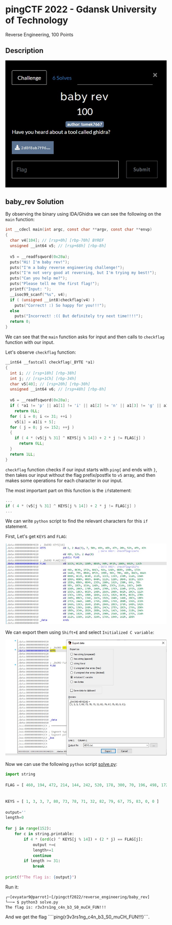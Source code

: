 # pingCTF 2022 - Gdansk University of Technology
Reverse Engineering, 100 Points

## Description

![‏‏info.JPG](images/info.JPG)
 
## baby_rev Solution

By observing the binary using IDA/Ghidra we can see the following on the ```main``` function:
```c
int __cdecl main(int argc, const char **argv, const char **envp)
{
  char v4[104]; // [rsp+0h] [rbp-70h] BYREF
  unsigned __int64 v5; // [rsp+68h] [rbp-8h]

  v5 = __readfsqword(0x28u);
  puts("Hi! I'm baby rev!");
  puts("I'm a baby reverse engineering challenge!");
  puts("I'm not very good at reversing, but I'm trying my best!");
  puts("Can you help me?");
  puts("Please tell me the first flag!");
  printf("Input: ");
  __isoc99_scanf("%s", v4);
  if ( (unsigned __int8)checkflag(v4) )
    puts("Correct! :) So happy for you!!!");
  else
    puts("Incorrect! :(( But definitely try next time!!!!");
  return 0;
}
```

We can see that the ```main``` function asks for input and then calls to ```checkflag``` function with our input.

Let's observe ```checkflag``` function:
```c
__int64 __fastcall checkflag(_BYTE *a1)
{
  int i; // [rsp+18h] [rbp-38h]
  int j; // [rsp+1Ch] [rbp-34h]
  char v5[40]; // [rsp+20h] [rbp-30h]
  unsigned __int64 v6; // [rsp+48h] [rbp-8h]

  v6 = __readfsqword(0x28u);
  if ( *a1 != 'p' || a1[1] != 'i' || a1[2] != 'n' || a1[3] != 'g' || a1[4] != '{' || a1[37] != '}' )
    return 0LL;
  for ( i = 0; i <= 31; ++i )
    v5[i] = a1[i + 5];
  for ( j = 0; j <= 152; ++j )
  {
    if ( 4 * (v5[j % 31] ^ KEYS[j % 14]) + 2 * j != FLAG[j] )
      return 0LL;
  }
  return 1LL;
}
```

```checkflag``` function checks if our input starts with ```ping{``` and ends with ```}```, then takes our input without the flag prefix/postfix to ```v5``` array, and then makes some operations for each character in our input.

The most important part on this function is the ```if```statement:
```c
...
if ( 4 * (v5[j % 31] ^ KEYS[j % 14]) + 2 * j != FLAG[j] )
...
```

We can write ```python``` script to find the relevant characters for this ```if``` statement.

First, Let's get ```KEYS``` and ```FLAG```:

![‏‏arrays.JPG](images/arrays.JPG)

We can export them using ```Shift+E``` and select ```Initialized C variable```:

![‏‏export.JPG](images/export.JPG)

Now we can use the following ```python``` script [solve.py](./solve.py):
```python
import string

FLAG = [ 460, 194, 472, 214, 144, 242, 520, 178, 300, 70, 196, 498, 172, 74, 424, 222, 400, 370, 420, 126, 180, 242, 440, 150, 112, 70, 172, 170, 184, 194, 196, 530, 460, 318, 568, 282, 404, 470, 208, 222, 160, 274, 296, 522, 456, 494, 488, 182, 212, 574, 608, 354, 336, 106, 120, 158, 396, 458, 424, 270, 572, 538, 364, 590, 472, 518, 376, 326, 624, 382, 548, 510, 528, 350, 396, 238, 328, 618, 664, 162, 668, 274, 316, 318, 432, 470, 540, 434, 196, 206, 624, 590, 188, 314, 684, 402, 672, 326, 652, 398, 636, 586, 264, 374, 696, 374, 720, 406, 712, 330, 316, 618, 600, 666, 700, 502, 328, 322, 268, 310, 680, 702, 684, 638, 476, 634, 728, 446, 708, 722, 648, 418, 428, 362, 536, 678, 404, 386, 440, 662, 656, 602, 488, 638, 532, 530, 344, 354, 804, 378, 404, 354, 728 ]


KEYS = [ 1, 3, 3, 7, 80, 73, 78, 71, 32, 82, 79, 67, 75, 83, 0, 0 ]

output=''      
length=0

for j in range(152):
    for c in string.printable:
        if 4 * (ord(c) ^ KEYS[j % 14]) + (2 * j) == FLAG[j]:
            output +=c
            length+=1
            continue
        if length >= 31:
            break
			
print(f"The flag is: {output}")
```

Run it:
```console
┌─[evyatar9@parrot]─[/pingctf2022/reverse_engineering/baby_rev]
└──╼ $ python3 solve.py
The flag is: r3v3rs1ng_c4n_b3_S0_muCH_FUN!!!
```

And we get the flag ````ping{r3v3rs1ng_c4n_b3_S0_muCH_FUN!!!}```.